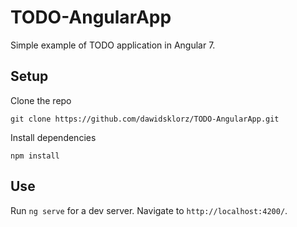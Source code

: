 # TODO-AngularApp
Simple example of TODO application in Angular 7.

## Setup

Clone the repo
```
git clone https://github.com/dawidsklorz/TODO-AngularApp.git
```
Install dependencies
```
npm install
```

## Use

Run `ng serve` for a dev server. Navigate to `http://localhost:4200/`.